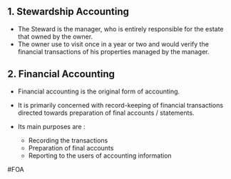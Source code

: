 ## 1. Stewardship Accounting
- The Steward is the manager, who is entirely responsible for the estate that owned by the owner.
- The owner use to visit once in a year or two and would verify the financial transactions of his properties managed by the manager.
## 2. Financial Accounting
- Financial accounting is the original form of accounting.
- It is primarily concerned with record-keeping of financial transactions directed towards preparation of final accounts / statements.

- Its main purposes are :
	- Recording the transactions
	- Preparation of final accounts
	- Reporting to the users of accounting information

#FOA 